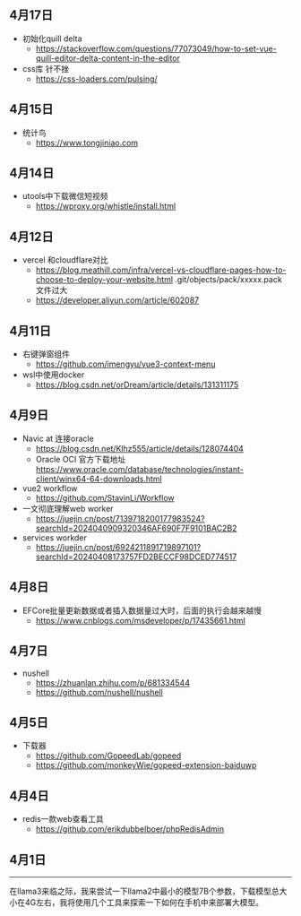 ## 4月17日
- 初始化quill delta
  - https://stackoverflow.com/questions/77073049/how-to-set-vue-quill-editor-delta-content-in-the-editor
- css库 针不挫
  - https://css-loaders.com/pulsing/
## 4月15日
- 统计鸟
  - https://www.tongjiniao.com
## 4月14日
- utools中下载微信短视频
  - https://wproxy.org/whistle/install.html
## 4月12日
- vercel 和cloudflare对比
  - https://blog.meathill.com/infra/vercel-vs-cloudflare-pages-how-to-choose-to-deploy-your-website.html
  .git/objects/pack/xxxxx.pack 文件过大
  - https://developer.aliyun.com/article/602087
## 4月11日
- 右键弹窗组件
  - https://github.com/imengyu/vue3-context-menu
- wsl中使用docker 
  - https://blog.csdn.net/orDream/article/details/131311175
## 4月9日
- Navic at 连接oracle
  - https://blog.csdn.net/Klhz555/article/details/128074404
  - Oracle OCI 官方下载地址 https://www.oracle.com/database/technologies/instant-client/winx64-64-downloads.html
- vue2 workflow 
  - https://github.com/StavinLi/Workflow
- 一文彻底理解web worker
  - https://juejin.cn/post/7139718200177983524?searchId=2024040909320346AF690F7F9101BAC2B2
- services workder 
  - https://juejin.cn/post/6924211891719897101?searchId=20240408173757FD2BECCF98DCED774517
## 4月8日
- EFCore批量更新数据或者插入数据量过大时，后面的执行会越来越慢
  - https://www.cnblogs.com/msdeveloper/p/17435661.html
## 4月7日
- nushell
  - https://zhuanlan.zhihu.com/p/681334544
  - https://github.com/nushell/nushell
## 4月5日
- 下载器
  - https://github.com/GopeedLab/gopeed
  - https://github.com/monkeyWie/gopeed-extension-baiduwp
## 4月4日
- redis一款web查看工具
  - https://github.com/erikdubbelboer/phpRedisAdmin
## 4月1日
----
在llama3来临之际，我来尝试一下llama2中最小的模型7B个参数，下载模型总大小在4G左右，我将使用几个工具来探索一下如何在手机中来部署大模型。